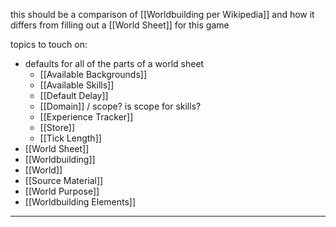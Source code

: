 this should be a comparison of [[Worldbuilding per Wikipedia]] and how it differs from filling out a [[World Sheet]] for this game

topics to touch on:
- defaults for all of the parts of a world sheet
	- [[Available Backgrounds]]
	- [[Available Skills]]
	- [[Default Delay]]
	- [[Domain]] / scope? is scope for skills?
	- [[Experience Tracker]]
	- [[Store]]
	- [[Tick Length]]
- [[World Sheet]]
- [[Worldbuilding]]
- [[World]]
- [[Source Material]]
- [[World Purpose]]
- [[Worldbuilding Elements]]

---

